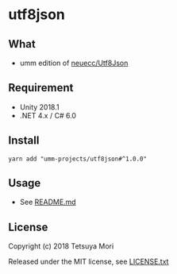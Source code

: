 # utf8json

## What

* umm edition of [neuecc/Utf8Json](https://github.com/neuecc/Utf8Json)

## Requirement

* Unity 2018.1
* .NET 4.x / C# 6.0

## Install

```shell
yarn add "umm-projects/utf8json#^1.0.0"
```

## Usage

* See [README.md](https://github.com/neuecc/Utf8Json/blob/master/README.md)

## License

Copyright (c) 2018 Tetsuya Mori

Released under the MIT license, see [LICENSE.txt](LICENSE.txt)

